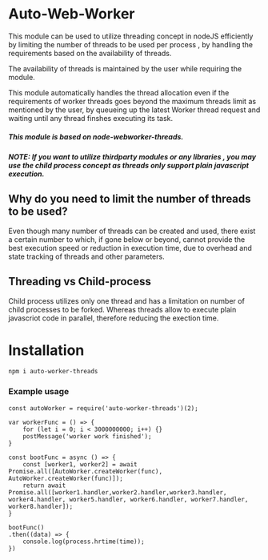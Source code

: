 # Auto-Web-Worker 
This module can be used to utilize threading concept in nodeJS efficiently by limiting the number of threads to be used per process , by handling the requirements based on the availability of threads.

The availability of threads is maintained by the user while requiring the module.

This module automatically handles the thread allocation even if the requirements of worker threads goes beyond the maximum threads limit as mentioned by the user, by queueing up the latest Worker thread request and waiting until any thread finshes executing its task.

##### This module is based on node-webworker-threads.
##### NOTE:  If you want to utilize thirdparty modules or any libraries , you may use the child process concept as threads only support plain javascript execution.

## Why do you need to limit the number of threads to be used?
Even though many number of threads can be created and used, there exist a certain number to which, if gone below or beyond, cannot provide the best execution speed or reduction in execution time, due to overhead and state tracking of threads and other parameters.

## Threading vs Child-process 
Child process utilizes only one thread and has a limitation on number of child processes to be forked.
Whereas threads allow to execute plain javascriot code in parallel, therefore reducing the exection time.

# Installation

```
npm i auto-worker-threads
```

### Example usage
```
const autoWorker = require('auto-worker-threads')(2);

var workerFunc = () => {
    for (let i = 0; i < 3000000000; i++) {}
    postMessage('worker work finished');
}

const bootFunc = async () => {
    const [worker1, worker2] = await Promise.all([AutoWorker.createWorker(func), AutoWorker.createWorker(func)]);
    return await Promise.all([worker1.handler,worker2.handler,worker3.handler, worker4.handler, worker5.handler, worker6.handler, worker7.handler, worker8.handler]);
}

bootFunc()
.then((data) => {
    console.log(process.hrtime(time));
})

```

